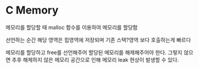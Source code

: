# C Memory



메모리를 할당할 때 malloc 함수를 이용하여 메모리를 할당함

선언하는 순간 해당 영역은 힙영역에 저장되며 기존 스택?영역 보다 호출하는게 빠르다

메모리를 할당하고 free를 선언해주어 할당된 메모리를 해제해주어야 한다. 그렇지 않으면 추후 해제하지 않은 메모리 공간으로 인해 메모리 leak 현상이 발생할 수 있다.